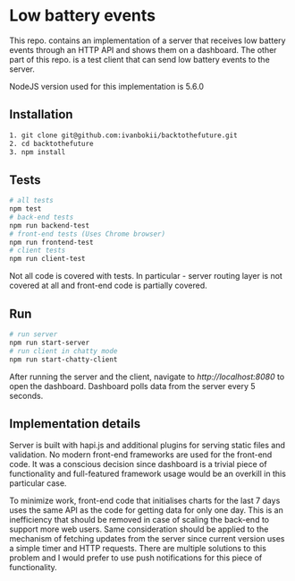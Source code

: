 Low battery events
===============
This repo. contains an implementation of a server that receives low battery events through an HTTP API and shows them on a dashboard. The other part of this repo. is a test client that can send low battery events to the server.

NodeJS version used for this implementation is 5.6.0

Installation
----------------
```bash
1. git clone git@github.com:ivanbokii/backtothefuture.git
2. cd backtothefuture
3. npm install
```

Tests
-------
```bash
# all tests
npm test
# back-end tests
npm run backend-test
# front-end tests (Uses Chrome browser)
npm run frontend-test
# client tests
npm run client-test
```
Not all code is covered with tests. In particular - server routing layer is not covered at all and front-end code is partially covered.

Run
-----
```bash
# run server
npm run start-server
# run client in chatty mode
npm run start-chatty-client
```
After running the server and the client, navigate to *http://localhost:8080* to open the dashboard. Dashboard polls data from the server every 5 seconds.

Implementation details
---------------------------------
Server is built with hapi.js and additional plugins for serving static files and validation.  No modern front-end frameworks are used for the front-end code. It was a conscious decision since dashboard is a trivial piece of functionality and full-featured framework usage would be an overkill in this particular case.

To minimize work, front-end code that initialises charts for the last 7 days uses the same API as the code for getting data for only one day. This is an inefficiency that should be removed in case of scaling the back-end to support more web users. Same consideration should be applied to the mechanism of fetching updates from the server since current version uses a simple timer and HTTP requests. There are multiple solutions to this problem and I would prefer to use push notifications for this piece of functionality.
